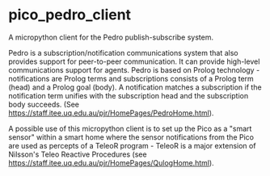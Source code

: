 # pico_pedro_client
A micropython client for the Pedro publish-subscribe system.

Pedro is a subscription/notification communications system that also provides support for peer-to-peer communication. It can provide high-level communications support for agents. Pedro is based on Prolog technology - notifications are Prolog terms and subscriptions consists of a Prolog term (head) and a Prolog goal (body). A notification matches a subscription if the notification term unifies with the subscription head and the subscription body succeeds. (See https://staff.itee.uq.edu.au/pjr/HomePages/PedroHome.html).

A possible use of this micropython client is to set up the Pico as a "smart sensor"  within a smart home where the sensor notifications from the Pico are used as percepts of a TeleoR program - TeleoR is a major extension of Nilsson's Teleo Reactive Procedures (see https://staff.itee.uq.edu.au/pjr/HomePages/QulogHome.html).  